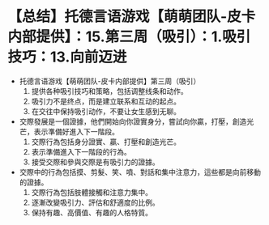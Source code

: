 # 【总结】托德言语游戏【萌萌团队-皮卡内部提供】：15.第三周（吸引）：1.吸引技巧：13.向前迈进

-   托德言语游戏【萌萌团队-皮卡内部提供】第三周（吸引）
    1.  提供各种吸引技巧和策略，包括调整线条和动作。
    2.  吸引力不是终点，而是建立联系和互动的起点。
    3.  在交往中保持吸引动作，不要让女生感到无聊。
-   交際發展是一個證據，他們開始向你證實身分，嘗試向你贏，打壓，創造光芒，表示準備好進入下一階段。
    1.  交際行為包括身分證實、贏、打壓和創造光芒。
    2.  表示準備進入下一階段的行為。
    3.  接受交際和參與交際是有吸引力的證據。
-   交際中的行為包括摸、剪髮、笑、噴、對話和集中注意力，這些都是向前移動的證據。
    1.  交際行為包括肢體接觸和注意力集中。
    2.  逐漸改變吸引力、評估和舒適度的比例。
    3.  保持有趣、高價值、有趣的人格特質。
